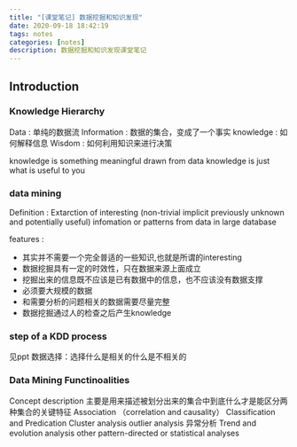 ```yaml
---
title: "[课堂笔记] 数据挖掘和知识发现"
date: 2020-09-18 18:42:19
tags: notes
categories: [notes]
description: 数据挖掘和知识发现课堂笔记
---
```

## Introduction

### Knowledge Hierarchy
Data : 单纯的数据流
Information : 数据的集合，变成了一个事实 
knowledge : 如何解释信息
Wisdom : 如何利用知识来进行决策

knowledge is something meaningful drawn from data
knowledge is just what is useful to you 

### data mining 
Definition : Extarction of interesting (non-trivial implicit previously unknown and potentially useful) infomation or patterns from data in large database

features :
- 其实并不需要一个完全普适的一些知识,也就是所谓的interesting
- 数据挖掘具有一定的时效性，只在数据来源上面成立
- 挖掘出来的信息既不应该是已有数据中的信息，也不应该没有数据支撑
- 必须要大规模的数据
- 和需要分析的问题相关的数据需要尽量完整
- 数据挖掘通过人的检查之后产生knowledge

### step of a KDD process
见ppt
数据选择：选择什么是相关的什么是不相关的

### Data Mining Functinoalities
Concept description 主要是用来描述被划分出来的集合中到底什么才是能区分两种集合的关键特征
Association （correlation and causality）
Classification and Predication
Cluster analysis
outlier analysis 异常分析
Trend and evolution analysis 
other pattern-directed or statistical analyses
